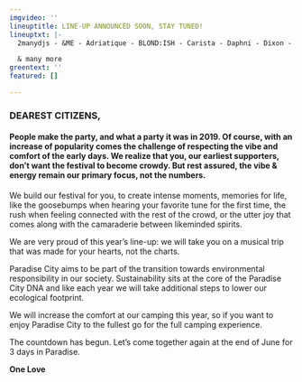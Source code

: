 ```yaml
---
imgvideo: ''
lineuptitle: LINE-UP ANNOUNCED SOON, STAY TUNED!
lineuptxt: |-
  2manydjs - &ME - Adriatique - BLOND:ISH - Carista - Daphni - Dixon - DJ Koze - Edward - Egyptian Lover - Folamour - Gerd Janson - Jan Blomqvist & Band - John Talabot - Jungle By Night - map.ache live - Mind Against - Motor City Drum Ensemble - Nu Guinea (Live band) - Polo & Pan (Dj set) - SKATEBÅRD - Todd Terje (Dj set)

  & many more
greentext: ''
featured: []

---
```

### **DEAREST CITIZENS,**

#### People make the party, and what a party it was in 2019. Of course, with an increase of popularity comes the challenge of respecting the vibe and comfort of the early days. We realize that you, our earliest supporters, don’t want the festival to become crowdy. But rest assured, the vibe & energy remain our primary focus, not the numbers.

We build our festival for you, to create intense moments, memories for life, like the goosebumps when hearing your favorite tune for the first time, the rush when feeling connected with the rest of the crowd, or the utter joy that comes along with the camaraderie between likeminded spirits.

We are very proud of this year’s line-up: we will take you on a musical trip that was made for your hearts, not the charts.

Paradise City aims to be part of the transition towards environmental responsibility in our society. Sustainability sits at the core of the Paradise City DNA and like each year we will take additional steps to lower our ecological footprint.

We will increase the comfort at our camping this year, so if you want to enjoy Paradise City to the fullest go for the full camping experience.

The countdown has begun. Let’s come together again at the end of June for 3 days in Paradise.

**One Love**